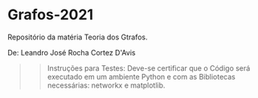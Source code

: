 # Grafos-2021
Repositório da matéria Teoria dos Gtrafos.

De: Leandro José Rocha Cortez D'Avis

>> Instruções para Testes:
  >> Deve-se certificar que o Código será executado em um ambiente Python e com as Bibliotecas necessárias: networkx e matplotlib.   
